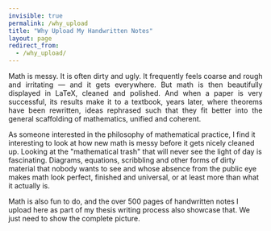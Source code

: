 ```yaml
---
invisible: true
permalink: /why_upload
title: "Why Upload My Handwritten Notes"
layout: page
redirect_from: 
  - /why_upload/
---
```


<div style="text-align: justify">
  Math is messy. It is often dirty and ugly. It frequently feels coarse and rough and irritating — and it gets everywhere. But math is then beautifully displayed in LaTeX, cleaned and polished. And when a paper is very successful, its results make it to a textbook, years later, where theorems have been rewritten, ideas rephrased such that they fit better into the general scaffolding of mathematics, unified and coherent.
</div>

As someone interested in the philosophy of mathematical practice, I find it interesting to look at how new math is messy before it gets nicely cleaned up. Looking at the "mathematical trash" that will never see the light of day is fascinating. Diagrams, equations, scribbling and other forms of dirty material that nobody wants to see and whose absence from the public eye makes math look perfect, finished and universal, or at least more than what it actually is.

Math is also fun to do, and the over 500 pages of handwritten notes I upload here as part of my thesis writing process also showcase that. We just need to show the complete picture.
